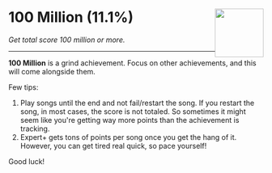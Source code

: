 # 100 Million (11.1%) <img style="float: right;" src="https://cdn.cloudflare.steamstatic.com/steamcommunity/public/images/apps/620980/cc071c3d9d6ef6584d3814b8f40c916efa86268f.jpg" width="96" height="96">

_Get total score 100 million or more._

---

**100 Million** is a grind achievement. Focus on other achievements, and this will come alongside them.

Few tips:
1. Play songs until the end and not fail/restart the song. If you restart the song, in most cases, the score is not totaled. So sometimes it might seem like you're getting way more points than the achievement is tracking.
2. Expert+ gets tons of points per song once you get the hang of it. However, you can get tired real quick, so pace yourself!

Good luck!